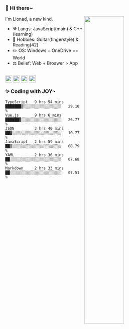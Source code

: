 ### 👋 Hi there~

[<img align="right" width="50%" src="https://github-readme-stats.vercel.app/api?username=Lionad-Morotar&show_icons=true">](https://metrics.lecoq.io/Lionad-Morotar?template=classic)

I'm Lionad, a new kind.

- ⚒️ Langs: JavaScript(main) & C++(learning)
- 🎨 Hobbies: Guitar(fingerstyle) & Reading(42)
- ✏️ OS: Windows + OneDrive == World
- ⚖️ Belief: Web + Broswer > App

<br />

<a href="https://www.lionad.art">
  <img align="left" alt="lionad-art" width="22px" src="https://cdn.jsdelivr.net/npm/simple-icons@3.1.0/icons/wordpress.svg" />
</a>
<a href="#1806234223">
  <img align="left" alt="1806234223" width="22px" src="https://cdn.jsdelivr.net/npm/simple-icons@3.1.0/icons/tencentqq.svg" />
</a>
<a href="https://www.zhihu.com/people/Lionad">
  <img align="left" alt="132yse" width="22px" src="https://cdn.jsdelivr.net/npm/simple-icons@3.1.0/icons/zhihu.svg" />
</a>
<a href="https://github.com/Lionad-Morotar">
  <img align="left" alt="yisar" width="22px" src="https://cdn.jsdelivr.net/npm/simple-icons@3.1.0/icons/github.svg" />
</a>

<br />

### ✨ Coding with JOY~

<!--START_SECTION:waka-->

```text
TypeScript   9 hrs 54 mins   ███████▒░░░░░░░░░░░░░░░░░   29.10 %
Vue.js       9 hrs 6 mins    ██████▓░░░░░░░░░░░░░░░░░░   26.77 %
JSON         3 hrs 40 mins   ██▓░░░░░░░░░░░░░░░░░░░░░░   10.77 %
JavaScript   2 hrs 59 mins   ██▒░░░░░░░░░░░░░░░░░░░░░░   08.79 %
YAML         2 hrs 36 mins   ██░░░░░░░░░░░░░░░░░░░░░░░   07.68 %
Markdown     2 hrs 33 mins   ██░░░░░░░░░░░░░░░░░░░░░░░   07.51 %
```

<!--END_SECTION:waka-->
